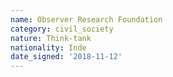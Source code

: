 ```yaml
---
name: Observer Research Foundation
category: civil_society
nature: Think-tank
nationality: Inde
date_signed: '2018-11-12'
---
```

    